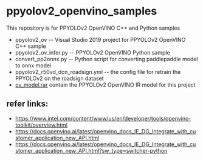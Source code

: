 # ppyolov2_openvino_samples
This repository is for PPYOLOv2 OpenVINO C++ and Python samples
+ ppyolov2_ov -- Visual Studio 2019 project for PPYOLOv2 OpenVINO C++ sample
+ ppyolov2_ov_infer.py -- PPYOLOv2 OpenVINO Python sample
+ convert_pp2onnx.py -- Python script for converting paddlepaddle model to onnx model
+ ppyolov2_r50vd_dcn_roadsign.yml -- the config file for retrain the PPYOLOv2 on the roadsign dataset
+ [ov_model.rar]( https://github.com/dlod-openvino/ppyolov2_openvino_samples/releases/tag/v1.0) contain the PPYOLOv2 OpenVINO IR model for this project

## refer links:
+ https://www.intel.com/content/www/us/en/developer/tools/openvino-toolkit/overview.html
+ https://docs.openvino.ai/latest/openvino_docs_IE_DG_Integrate_with_customer_application_new_API.html
+ https://docs.openvino.ai/latest/openvino_docs_IE_DG_Integrate_with_customer_application_new_API.html?sw_type=switcher-python
